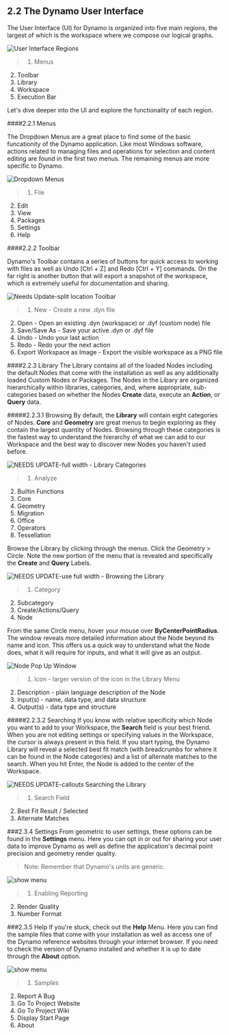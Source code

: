 ## 2.2 The Dynamo User Interface

The User Interface (UI) for Dynamo is organized into five main regions, the largest of which is the workspace where we compose our logical graphs.

![User Interface Regions](images/2-2/01-UI-Regions.png)

>1. Menus
2. Toolbar
3. Library
4. Workspace
5. Execution Bar

Let's dive deeper into the UI and explore the functionality of each region.

####2.2.1 Menus

The Dropdown Menus are a great place to find some of the basic funcationity of the Dynamo application. Like most Windows software, actions related to managing files and operations for selection and content editing are found in the first two menus. The remaining menus are more specific to Dynamo.

![Dropdown Menus](images/2-2/02-Menus.png)
> 1. File
2. Edit
3. View
4. Packages
5. Settings
6. Help

####2.2.2	Toolbar

Dynamo's Toolbar contains a series of buttons for quick access to working with files as well as Undo [Ctrl + Z] and Redo [Ctrl + Y] commands. On the far right is another button that will export a snapshot of the workspace, which is extremely useful for documentation and sharing.

![Needs Update-split location Toolbar](images/2-2/03-Toolbar.png)

> 1. New - Create a new .dyn file
2. Open - Open an existing .dyn (workspace) or .dyf (custom node) file
3. Save/Save As - Save your active .dyn or .dyf file
4. Undo - Undo your last action
5. Redo - Redo your the next action
6. Export Workspace as Image - Export the visible workspace as a PNG file

####2.2.3	Library
The Library contains all of the loaded Nodes including the default Nodes that come with the installation as well as any additionally loaded Custom Nodes or Packages. The Nodes in the Libary are organized hierarchically within libraries, categories, and, where appropriate, sub-categories based on whether the Nodes **Create** data, execute an **Action**, or **Query** data.

#####2.2.3.1	Browsing
By default, the **Library** will contain eight categories of Nodes. **Core** and **Geometry** are great menus to begin exploring as they contain the largest quantity of Nodes.  Browsing through these categories is the fastest way to understand the hierarchy of what we can add to our Workspace and the best way to discover new Nodes you haven't used before.

![NEEDS UPDATE-full width - Library Categories](images/2-2/04-LibraryCategories.png)
>1. Analyze
2. Builtin Functions
3. Core
4. Geometry
5. Migration
6. Office
7. Operators
8. Tessellation

Browse the Library by clicking through the menus. Click the Geometry > Circle. Note the new portion of the menu that is revealed and specifically the **Create** and **Query** Labels.

![NEEDS UPDATE-use full width - Browsing the Library](images/2-2/05-LibraryBrowsing.png)
>1. Category
2. Subcategory
3. Create/Actions/Query
4. Node

From the same Circle menu, hover your mouse over **ByCenterPointRadius**. The window reveals more detailed information about the Node beyond its name and icon. This offers us a quick way to understand what the Node does, what it will require for inputs, and what it will give as an output.

![Node Pop Up Window](images/2-2/06-NodePopup.png)
>1. Icon - larger version of the icon in the Library Menu
2. Description - plain language description of the Node
3. Input(s) - name,  data type, and data structure
4. Output(s) - data type and structure

#####2.2.3.2	Searching
If you know with relative specificity which Node you want to add to your Workspace, the **Search** field is your best friend. When you are not editing settings or specifying values in the Workspace, the cursor is always present in this field. If you start typing, the Dynamo Library will reveal a selected best fit match (with breadcrumbs for where it can be found in the Node categories) and a list of alternate matches to the search. When you hit Enter, the Node is added to the center of the Workspace.

![NEEDS UPDATE-callouts Searching the Library](images/2-2/07-LibrarySearching.png)
>1. Search Field
2. Best Fit Result / Selected
3. Alternate Matches

###2.3.4	Settings
From geometric to user settings, these options can be found in the **Settings** menu. Here you can opt in or out for sharing your user data to improve Dynamo as well as define the application's decimal point precision and geometry render quality.

> Note: Remember that Dynamo's units are generic.

![show menu](images/2-2/08-Settings.png)

>1. Enabling Reporting
2. Render Quality
3. Number Format

###2.3.5	Help
If you're stuck, check out the **Help** Menu. Here you can find the sample files that come with your installation as well as access one of the Dynamo reference websites through your internet browser. If you need to check the version of Dynamo installed and whether it is up to date through the **About** option.

![show menu](images/2-2/09-Help.png)

>1. Samples
2. Report A Bug
3. Go To Project Website
4. Go To Project Wiki
5. Display Start Page
6. About




